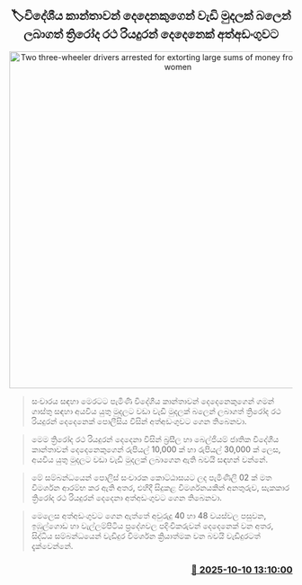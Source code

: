 <p align='center'><b><h2 align='center' title='Two three-wheeler drivers arrested for extorting large sums of money from two foreign women'>🏷විදේශීය කාන්තාවන් දෙදෙනකුගෙන් වැඩි මුදලක් බලෙන් ලබාගත් ත්‍රිරෝද රථ රියදුරන් දෙදෙනෙක් අත්අඩංගුවට</h2></b></p>
<p align='center'><img src='https://helakuru.sgp1.cdn.digitaloceanspaces.com/esana/images/lib/arrested2[1].jpg' width='600' alt='Two three-wheeler drivers arrested for extorting large sums of money from two foreign women'></p>

> සංචාරය සඳහා මෙරටට පැමිණි විදේශීය කාන්තාවන් දෙදෙනෙකුගෙන් ගමන් ගාස්තු සඳහා අයවිය යුතු මුදලට වඩා වැඩි මුදලක් බලෙන් ලබාගත් ත්‍රිරෝද රථ රියදුරන් දෙදෙනෙක් පොලීසිය විසින් අත්අඩංගුවට ගෙන තිබෙනවා.

> මෙම ත්‍රිරෝද රථ රියදුරන් දෙදෙනා විසින් බ්‍රසීල හා බෙල්ජියම් ජාතික විදේශීය කාන්තාවන් දෙදෙනෙකුගෙන් රුපියල් 10,000 ක් හා රුපියල් 30,000 ක් ලෙස, අයවිය යුතු මුදලට වඩා වැඩි මුදලක් ලබාගෙන ඇති බවයි සඳහන් වන්නේ.

> මේ සම්බන්ධයෙන් පොලිස් සංචාරක කොට්ඨාසයට ලද පැමිණිලි 02 ක් මත විමර්ශන ආරම්භ කර ඇති අතර, එහිදී සිදුකළ විමර්ශනයකින් අනතුරුව, සැකකාර ත්‍රිරෝද රථ රියදුරන් දෙදෙනා අත්අඩංගුවට ගෙන තිබෙනවා.

> මෙලෙස අත්අඩංගුවට ගෙන ඇත්තේ අවුරුදු 40 හා 48 වයස්වල පසුවන, ඉඹුල්ගොඩ හා වැල්ලම්පිටිය ප්‍රදේශවල පදිංචිකරුවන් දෙදෙනෙක් වන අතර, සිද්ධිය සම්බන්ධයෙන් වැඩිදුර විමර්ශන ක්‍රියාත්මක වන බවයි වැඩිදුරටත් දැක්වෙන්නේ.



<h3 align='right'><a href='https://www.helakuru.lk/esana/p/114373/'>📅 2025-10-10 13:10:00</a></h3>
